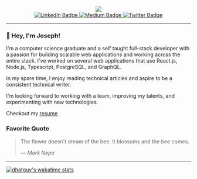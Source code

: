 <!--
**dhatGuy/dhatguy** is a ✨ _special_ ✨ repository because its `README.md` (this file) appears on your GitHub profile.

Here are some ideas to get you started:

- 🔭 I’m currently working on ...
- 🌱 I’m currently learning ...
- 👯 I’m looking to collaborate on ...
- 🤔 I’m looking for help with ...
- 💬 Ask me about ...
- 📫 How to reach me: ...
- 😄 Pronouns: ...
- ⚡ Fun fact: ...
-->

<div id="header" align="center">
  <img src="https://user-images.githubusercontent.com/51405947/157859166-98bad258-fd0e-465d-9409-4c18e5a1dfac.png"/>

  <div id="badges">
    <a href="https://www.linkedin.com/in/dhatguy/">
      <img src="https://img.shields.io/badge/LinkedIn-blue?style=for-the-badge&logo=linkedin&logoColor=white" alt="LinkedIn Badge"/>
    </a>
    <a href="https://www.medium.com/@dhatguy">
      <img src="https://img.shields.io/badge/medium-blue?logo=medium&logoColor=black&style=for-the-badge" alt="Medium Badge"/>
    </a>
    <a href="https://twitter.com/_odunsi_">
      <img src="https://img.shields.io/badge/Twitter-blue?style=for-the-badge&logo=twitter&logoColor=white" alt="Twitter Badge"/>
    </a>
  </div>
</div>


---
### 👋 Hey, I'm Joseph!

I'm a computer science graduate and a self taught full-stack developer with a passion for building scalable web applications and working across the entire stack. I've worked on several web applications that use React.js, Node.js, Typescript, PostgreSQL, and GraphQL.

In my spare time, I enjoy reading technical articles and aspire to be a consistent technical writer.

I'm looking forward to working with a team, improving my talents, and experimenting with new technologies.

Checkout my [resume](https://github.com/dhatGuy/dhatguy/files/8243315/ea3bee43-136b-4844-ade0-e203c00351ea.pdf)

### Favorite Quote 
> The flower doesn't dream of the bee. It blossoms and the bee comes.
> 
> <cite>&mdash; Mark Nepo </cite>

---

[![dhatguy's wakatime stats](https://github-readme-stats.vercel.app/api/wakatime?username=dhatguy&layout=compact&theme=dark&custom_title=Wakatime%20Week%20Stats)](https://wakatime.com/@dhatguy)
